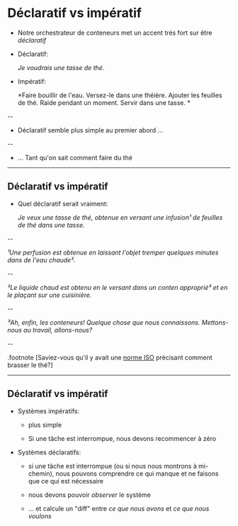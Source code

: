 # Déclaratif vs impératif

- Notre orchestrateur de conteneurs met un accent très fort sur être *déclaratif*

- Déclaratif:

  *Je voudrais une tasse de thé.*

- Impératif:

  *Faire bouillir de l'eau. Versez-le dans une théière. Ajouter les feuilles de thé. Raide pendant un moment. Servir dans une tasse. *

--

- Déclaratif semble plus simple au premier abord ...

--

- ... Tant qu'on sait comment faire du thé

---

## Déclaratif vs impératif

- Quel déclaratif serait vraiment:

  *Je veux une tasse de thé, obtenue en versant une infusion¹ de feuilles de thé dans une tasse.*

--

  *¹Une perfusion est obtenue en laissant l'objet tremper quelques minutes dans de l'eau chaude².*

--

  *²Le liquide chaud est obtenu en le versant dans un conten approprié³ et en le plaçant sur une cuisinière.*

--

  *³Ah, enfin, les conteneurs! Quelque chose que nous connaissons. Mettons-nous au travail, allons-nous?*

--

.footnote [Saviez-vous qu'il y avait une [norme ISO](https://en.wikipedia.org/wiki/ISO_3103) précisant comment brasser le thé?]

---

## Déclaratif vs impératif

- Systèmes impératifs:

  - plus simple

  - Si une tâche est interrompue, nous devons recommencer à zéro

- Systèmes déclaratifs:

  - si une tâche est interrompue (ou si nous nous montrons à mi-chemin),
    nous pouvons comprendre ce qui manque et ne faisons que ce qui est nécessaire

  - nous devons pouvoir *observer* le système

  - ... et calcule un "diff" entre *ce que nous avons* et *ce que nous voulons*
